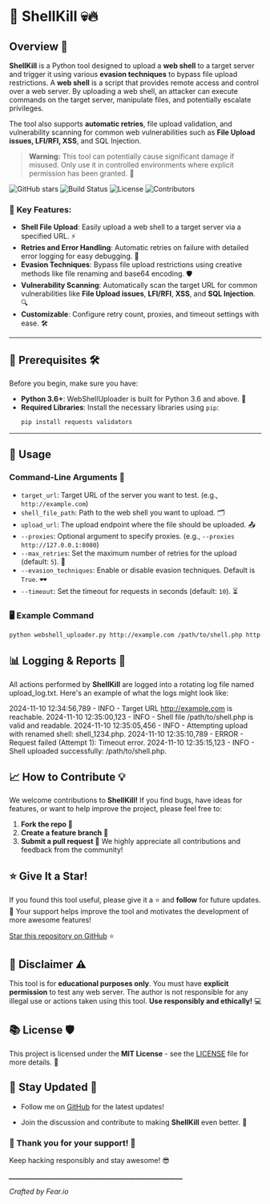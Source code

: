 # 🐚 **ShellKill** 💀🔥

## Overview 📖
**ShellKill** is a Python tool designed to upload a **web shell** to a target server and trigger it using various **evasion techniques** to bypass file upload restrictions. A **web shell** is a script that provides remote access and control over a web server. By uploading a web shell, an attacker can execute commands on the target server, manipulate files, and potentially escalate privileges.

The tool also supports **automatic retries**, file upload validation, and vulnerability scanning for common web vulnerabilities such as **File Upload issues, LFI/RFI, XSS**, and SQL Injection.

> **Warning:** This tool can potentially cause significant damage if misused. Only use it in controlled environments where explicit permission has been granted. 🚨

![GitHub stars](https://img.shields.io/github/stars/Fear2o/ShellKill?style=social)
![Build Status](https://img.shields.io/github/workflow/status/Fear2o/ShellKill/CI)
![License](https://img.shields.io/github/license/Fear2o/ShellKill)
![Contributors](https://img.shields.io/github/contributors/Fear2o/ShellKill)

### 🚀 **Key Features:**

- **Shell File Upload**: Easily upload a web shell to a target server via a specified URL. ⚡
- **Retries and Error Handling**: Automatic retries on failure with detailed error logging for easy debugging. 🔄
- **Evasion Techniques**: Bypass file upload restrictions using creative methods like file renaming and base64 encoding. 🛡️
- **Vulnerability Scanning**: Automatically scan the target URL for common vulnerabilities like **File Upload issues**, **LFI/RFI**, **XSS**, and **SQL Injection**. 🔍
- **Customizable**: Configure retry count, proxies, and timeout settings with ease. 🛠️

---

## 🚨 **Prerequisites** 🛠️

Before you begin, make sure you have:

- **Python 3.6+**: WebShellUploader is built for Python 3.6 and above. 🔑
- **Required Libraries**: Install the necessary libraries using `pip`:
    ```bash
    pip install requests validators
    ```

---

## 📝 **Usage**

### Command-Line Arguments 🎯

- `target_url`: Target URL of the server you want to test. (e.g., `http://example.com`)
- `shell_file_path`: Path to the web shell you want to upload. 🗂️
- `upload_url`: The upload endpoint where the file should be uploaded. 📤
- `--proxies`: Optional argument to specify proxies. (e.g., `--proxies http://127.0.0.1:8080`)
- `--max_retries`: Set the maximum number of retries for the upload (default: `5`). 🔄
- `--evasion_techniques`: Enable or disable evasion techniques. Default is `True`. 🕶️
- `--timeout`: Set the timeout for requests in seconds (default: `10`). ⏳

### 🖥️ **Example Command**

```bash
python webshell_uploader.py http://example.com /path/to/shell.php http://example.com/upload --max_retries 5 --evasion_techniques True --timeout 10
```


## 📊 Logging & Reports 📜

All actions performed by **ShellKill** are logged into a rotating log file named upload_log.txt. Here's an example of what the logs might look like:

2024-11-10 12:34:56,789 - INFO - Target URL http://example.com is reachable.
2024-11-10 12:35:00,123 - INFO - Shell file /path/to/shell.php is valid and readable.
2024-11-10 12:35:05,456 - INFO - Attempting upload with renamed shell: shell_1234.php.
2024-11-10 12:35:10,789 - ERROR - Request failed (Attempt 1): Timeout error.
2024-11-10 12:35:15,123 - INFO - Shell uploaded successfully: /path/to/shell.php.


## 📈 How to Contribute 💡

We welcome contributions to **ShellKill!** If you find bugs, have ideas for features, or want to help improve the project, please feel free to:

1. **Fork the repo 🍴**
2. **Create a feature branch 🌱**
3. **Submit a pull request 🚀**
We highly appreciate all contributions and feedback from the community!


## ⭐ **Give It a Star!**

If you found this tool useful, please give it a ⭐ and **follow** for future updates. 🚀 Your support helps improve the tool and motivates the development of more awesome features! 

[Star this repository on GitHub](https://github.com/Fear2o/ShellKill) ⭐


## **📌 Disclaimer ⚠️**

This tool is for **educational purposes only**. You must have **explicit permission** to test any web server. The author is not responsible for any illegal use or actions taken using this tool. **Use responsibly and ethically!** 💻


## **📚 License 🛡️**

This project is licensed under the **MIT License** - see the [LICENSE](https://github.com/Fear2o/ShellKill/blob/main/LICENSE) 
file for more details. 📝


## **🔔 Stay Updated 📰**

- Follow me on [GitHub](https://github.com/Fear2o) for the latest updates!

- Join the discussion and contribute to making **ShellKill** even better. 👥

### **🏅 Thank you for your support! 🙌**
Keep hacking responsibly and stay awesome! 😎

***____________________________________________________***

*Crafted by Fear.io*
